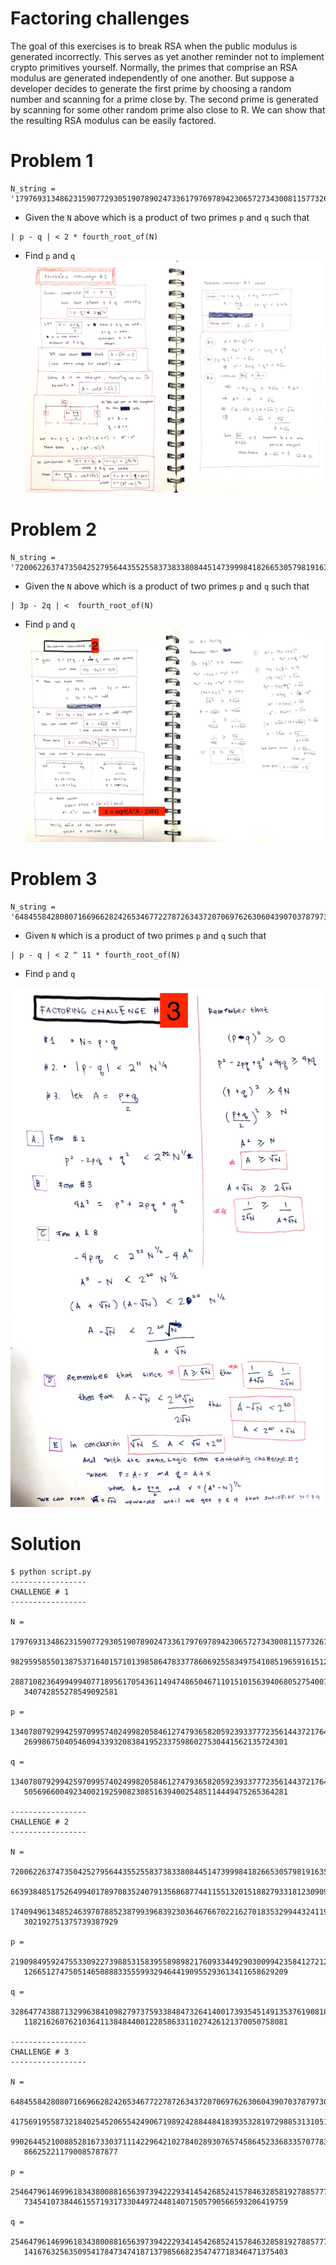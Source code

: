 # Factoring challenges
The goal of this exercises is to break RSA when the public modulus is generated incorrectly. This serves as yet another reminder not to implement crypto primitives yourself. Normally, the primes that comprise an RSA modulus are generated independently of one another. But suppose a developer decides to generate the first prime by choosing a random number and scanning for a prime close by. The second prime is generated by scanning for some other random prime also close to R. We can show that the resulting RSA modulus can be easily factored.

# Problem 1
```
N_string = '179769313486231590772930519078902473361797697894230657273430081157732675805505620686985379449212982959585501387537164015710139858647833778606925583497541085196591615128057575940752635007475935288710823649949940771895617054361149474865046711015101563940680527540071584560878577663743040086340742855278549092581'
```
- Given the `N` above which is a product of two primes `p` and `q` such that
```
| p - q | < 2 * fourth_root_of(N)
```
- Find `p` and `q`
![](./img/factoring1.png)


# Problem 2
```
N_string = '720062263747350425279564435525583738338084451473999841826653057981916355690188337790423408664187663938485175264994017897083524079135686877441155132015188279331812309091996246361896836573643119174094961348524639707885238799396839230364676670221627018353299443241192173812729276147530748597302192751375739387929'
```
- Given the `N` above which is a product of two primes `p` and `q` such that
```
| 3p - 2q | <  fourth_root_of(N)
```
- Find `p` and `q`
![](./img/factoring2.png)

# Problem 3

```
N_string = '648455842808071669662824265346772278726343720706976263060439070378797308618081116462714015276061417569195587321840254520655424906719892428844841839353281972988531310511738648965962582821502504990264452100885281673303711142296421027840289307657458645233683357077834689715838646088239640236866252211790085787877'
```

- Given `N`  which is a product of two primes `p` and `q` such that
```
| p - q | < 2 ^ 11 * fourth_root_of(N)
```
- Find `p` and `q`

![](./img/factoring3.png)

# Solution

```
$ python script.py
-----------------
CHALLENGE # 1
-----------------

N =
   179769313486231590772930519078902473361797697894230657273430081157732675805505620686985379449212
   982959585501387537164015710139858647833778606925583497541085196591615128057575940752635007475935
   288710823649949940771895617054361149474865046711015101563940680527540071584560878577663743040086
   340742855278549092581

p =
   134078079299425970995740249982058461274793658205923933777235614437217640300736627688911116143623
   26998675040546094339320838419523375986027530441562135724301

q =
   134078079299425970995740249982058461274793658205923933777235614437217640300737785609803489305577
   50569660049234002192590823085163940025485114449475265364281

-----------------
CHALLENGE # 2
-----------------

N =
   720062263747350425279564435525583738338084451473999841826653057981916355690188337790423408664187
   663938485175264994017897083524079135686877441155132015188279331812309091996246361896836573643119
   174094961348524639707885238799396839230364676670221627018353299443241192173812729276147530748597
   302192751375739387929

p =
   219098495924755330922739885315839558989821760933449290300994235841272120781261500447211025709578
   12665127475051465088833555993294644190955293613411658629209

q =
   328647743887132996384109827973759338484732641400173935451491353761908181171892400358258164949547
   11821626076210364113848440012285863311027426121370050758081

-----------------
CHALLENGE # 3
-----------------

N =
   648455842808071669662824265346772278726343720706976263060439070378797308618081116462714015276061
   417569195587321840254520655424906719892428844841839353281972988531310511738648965962582821502504
   990264452100885281673303711142296421027840289307657458645233683357077834689715838646088239640236
   866252211790085787877

p =
   254647961469961834380088165639739422293414542685241578463285819278857779699852228351438510732495
   73454107384461557193173304497244814071505790566593206419759

q =
   254647961469961834380088165639739422293414542685241578463285819278857779701063980544912465269708
   14167632563509541784734741871379856682354747718346471375403
```


